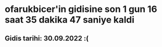 # ofarukbicer'in gidisine son 1 gun 16 saat 35 dakika 47 saniye kaldi

## Gidis tarihi: 30.09.2022 :(